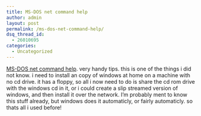 ```yaml
---
title: MS-DOS net command help
author: admin
layout: post
permalink: /ms-dos-net-command-help/
dsq_thread_id:
  - 26010695
categories:
  - Uncategorized
---
```

[MS-DOS net command help][1]. very handy tips. this is one of the things i did not know. i need to install an copy of windows at home on a machine with no cd drive. it has a floppy, so all i now need to do is share the cd rom drive with the windows cd in it, or i could create a slip streamed version of windows, and then install it over the network. I&#8217;m probably ment to know this stuff already, but windows does it automaticly, or fairly automaticly. so thats all i used before!

 [1]: http://www.computerhope.com/nethlp.htm